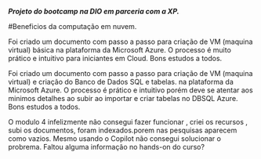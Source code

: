 ***Projeto do bootcamp na DIO em parceria com a XP.***

#Beneficios da computação em nuvem.

Foi criado um documento com passo a passo para criação de VM (maquina virtual) básica na plataforma da Microsoft Azure.
O processo é muito prático e intuitivo para iniciantes em Cloud.
Bons estudos a todos.

Foi criado um documento com passo a passo para criação de VM (maquina virtual) e criação do  Banco de Dados SQL e tabelas. na plataforma da Microsoft Azure.
O processo é prático e intuitivo porém deve se atentar aos minimos detalhes ao subir ao  importar e criar tabelas no DBSQL Azure.
Bons estudos a todos.


O modulo 4 infelizmente não consegui fazer funcionar , criei os recursos , subi os documentos, foram indexados.porem nas pesquisas aparecem como vazios.
Mesmo usando o Copilot não consegui solucionar o probrema.
Faltou alguma informação no hands-on do curso?
